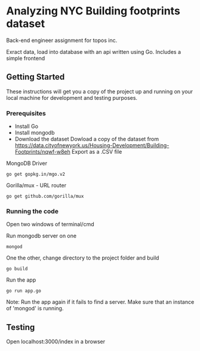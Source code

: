 # Analyzing NYC Building footprints dataset

Back-end engineer assignment for topos inc.

Exract data, load into database with an api written using Go. Includes a simple frontend

## Getting Started

These instructions will get you a copy of the project up and running on your local machine for development and testing purposes.

### Prerequisites

* Install Go
* Install mongodb
* Download the dataset
Dowload a copy of the dataset from https://data.cityofnewyork.us/Housing-Development/Building-Footprints/nqwf-w8eh
Export as a .CSV file

MongoDB Driver

```
go get gopkg.in/mgo.v2
```

Gorilla/mux - URL router

```
go get github.com/gorilla/mux
```

### Running the code

Open two windows of terminal/cmd

Run mongodb server on one

```
mongod
```

One the other, change directory to the project folder and build

```
go build
```

Run the app

```
go run app.go
```
Note: Run the app again if it fails to find a server. Make sure that an instance of 'mongod' is running.

## Testing

Open localhost:3000/index in a browser
